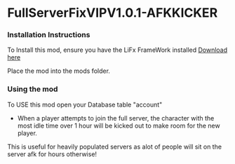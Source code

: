 # FullServerFixVIPV1.0.1-AFKKICKER

### Installation Instructions

To Install this mod, ensure you have the LiFx FrameWork installed [Download here](https://lifxmod.com/)

Place the mod into the mods folder.


### Using the mod

To USE this mod open your Database table "account"

- When a player attempts to join the full server, the character with the most idle time over 1 hour will be kicked out to make room for the new player.

This is useful for heavily populated servers as alot of people will sit on the server afk for hours otherwise!


 
